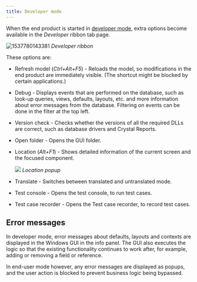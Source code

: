 ```yaml
---
title: Developer mode
---
```


When the end product is started in [developer mode](configuration_file#execution-mode), extra options become available in the *Developer* ribbon tab page. 

![1537780143381](assets/sf/1537780143381.png)
*Developer ribbon*

These options are:

- Refresh model (*Ctrl+Alt+F5*) - Reloads the model, so modifications in the end product are immediately visible. (The shortcut might be blocked by certain applications.)

- Debug - Displays events that are performed on the database, such as look-up queries, views, defaults, layouts, etc. and more information about error messages from the database. Filtering on events can be done in the filter at the top left.

- Version check - Checks whether the versions of all the required DLLs are correct, such as database drivers and Crystal Reports.

- Open folder - Opens the GUI folder.

- Location (*Alt+F1*) - Shows detailed information of the current screen and the focused component.

  ![](assets/sf/image312.png)
  *Location popup*

- Translate - Switches between translated and untranslated mode.
- Test console - Opens the test console, to run test cases.
- Test case recorder - Opens the Test case recorder, to record test cases.

## Error messages

In developer mode, error messages about defaults, layouts and contexts are displayed in the Windows GUI in the info panel. The GUI also executes the logic so that the existing functionality continues to work after, for example, adding or removing a field or reference. 

In end-user mode however, any error messages are displayed as popups, and the user action is blocked to prevent business logic being bypassed.